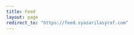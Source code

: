 ```yaml
---
title: Feed
layout: page
redirect_to: "https://feed.syazarilasyraf.com"
---
```


<script>
    window.location.href = "{{ page.redirect_to }}";
</script>
